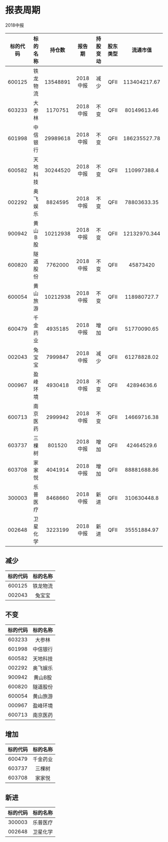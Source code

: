 # 报表周期 

2018中报

| 标的代码 | 标的名称 | 持仓数 | 报告期 | 持股变动 | 股东类型 | 流通市值 |
|:--:|:--:|:--:|:--:|:--:|:--:|:--:|
|600125|铁龙物流|13548891|2018中报|减少|QFII|113404217.67|
|603233|大参林|1170751|2018中报|不变|QFII|80149613.46|
|601998|中信银行|29989618|2018中报|不变|QFII|186235527.78|
|600582|天地科技|30244520|2018中报|不变|QFII|110997388.4|
|002292|奥飞娱乐|8824595|2018中报|不变|QFII|78803633.35|
|900942|黄山B股|10212938|2018中报|不变|QFII|12132970.344|
|600820|隧道股份|7762000|2018中报|不变|QFII|45873420|
|600054|黄山旅游|10212938|2018中报|不变|QFII|118980727.7|
|600479|千金药业|4935185|2018中报|增加|QFII|51770090.65|
|002043|兔宝宝|7999847|2018中报|减少|QFII|61278828.02|
|000967|盈峰环境|4930418|2018中报|不变|QFII|42894636.6|
|600713|南京医药|2999942|2018中报|不变|QFII|14669716.38|
|603737|三棵树|801520|2018中报|增加|QFII|42464529.6|
|603708|家家悦|4041914|2018中报|增加|QFII|88881688.86|
|300003|乐普医疗|8468660|2018中报|新进|QFII|310630448.8|
|002648|卫星化学|3223199|2018中报|新进|QFII|35551884.97|


## 减少 

| 标的代码 | 标的名称 |
|:--:|:--:|
|600125|铁龙物流|
|002043|兔宝宝|


## 不变 

| 标的代码 | 标的名称 |
|:--:|:--:|
|603233|大参林|
|601998|中信银行|
|600582|天地科技|
|002292|奥飞娱乐|
|900942|黄山B股|
|600820|隧道股份|
|600054|黄山旅游|
|000967|盈峰环境|
|600713|南京医药|


## 增加 

| 标的代码 | 标的名称 |
|:--:|:--:|
|600479|千金药业|
|603737|三棵树|
|603708|家家悦|


## 新进 

| 标的代码 | 标的名称 |
|:--:|:--:|
|300003|乐普医疗|
|002648|卫星化学|

